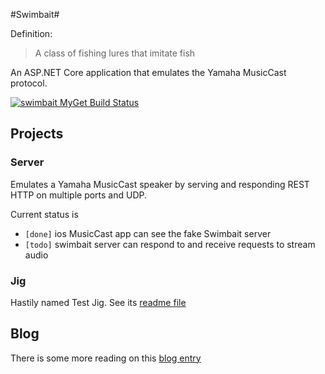#Swimbait#

Definition: 
> A class of fishing lures that imitate fish

An ASP.NET Core application that emulates the Yamaha MusicCast protocol. 

[![swimbait MyGet Build Status](https://www.myget.org/BuildSource/Badge/swimbait?identifier=dfa0a82e-57fe-4328-a97a-932c467510d3)](https://www.myget.org/)

## Projects
### Server
Emulates a Yamaha MusicCast speaker by serving and responding REST HTTP on multiple ports and UDP.

Current status is

* `[done]` ios MusicCast app can see the fake Swimbait server 
* `[todo]` swimbait server can respond to and receive requests to stream audio 

### Jig
Hastily named Test Jig. See its [readme file](https://github.com/neutmute/swimbait/tree/master/src/Jig)


## Blog 
There is some more reading on this [blog entry](http://blog.turbine51.net/2016/04/04/Yamaha-Musiccast-Protocol/)

